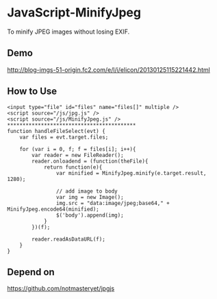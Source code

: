JavaScript-MinifyJpeg
=====================

To minify JPEG images without losing EXIF.

Demo
--------
  <http://blog-imgs-51-origin.fc2.com/e/l/i/elicon/20130125115221442.html>

How to Use
--------
    <input type="file" id="files" name="files[]" multiple />
    <script source="/js/jpg.js" />
    <script source="/js/MinifyJpeg.js" />
    ******************************************
    function handleFileSelect(evt) {
        var files = evt.target.files;

        for (var i = 0, f; f = files[i]; i++){
            var reader = new FileReader();
            reader.onloadend = (function(theFile){
                return function(e){
                    var minified = MinifyJpeg.minify(e.target.result, 1280);

                    // add image to body
                    var img = new Image();
                    img.src = "data:image/jpeg;base64," + MinifyJpeg.encode64(minified);
                    $('body').append(img);
                }
            })(f);

            reader.readAsDataURL(f);
        }
    }

Depend on
--------
  <https://github.com/notmasteryet/jpgjs>